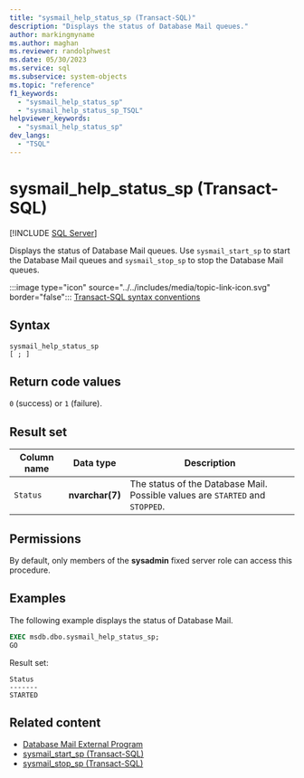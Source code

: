 ```yaml
---
title: "sysmail_help_status_sp (Transact-SQL)"
description: "Displays the status of Database Mail queues."
author: markingmyname
ms.author: maghan
ms.reviewer: randolphwest
ms.date: 05/30/2023
ms.service: sql
ms.subservice: system-objects
ms.topic: "reference"
f1_keywords:
  - "sysmail_help_status_sp"
  - "sysmail_help_status_sp_TSQL"
helpviewer_keywords:
  - "sysmail_help_status_sp"
dev_langs:
  - "TSQL"
---
```

# sysmail_help_status_sp (Transact-SQL)

[!INCLUDE [SQL Server](../../includes/applies-to-version/sqlserver.md)]

Displays the status of Database Mail queues. Use `sysmail_start_sp` to start the Database Mail queues and `sysmail_stop_sp` to stop the Database Mail queues.

:::image type="icon" source="../../includes/media/topic-link-icon.svg" border="false"::: [Transact-SQL syntax conventions](../../t-sql/language-elements/transact-sql-syntax-conventions-transact-sql.md)

## Syntax

```syntaxsql
sysmail_help_status_sp
[ ; ]
```

## Return code values

`0` (success) or `1` (failure).

## Result set

| Column name | Data type | Description |
| --- | --- | --- |
| `Status` | **nvarchar(7)** | The status of the Database Mail. Possible values are `STARTED` and `STOPPED`. |

## Permissions

By default, only members of the **sysadmin** fixed server role can access this procedure.

## Examples

The following example displays the status of Database Mail.

```sql
EXEC msdb.dbo.sysmail_help_status_sp;
GO
```

Result set:

```output
Status
-------
STARTED
```

## Related content

- [Database Mail External Program](../database-mail/database-mail-external-program.md)
- [sysmail_start_sp (Transact-SQL)](sysmail-start-sp-transact-sql.md)
- [sysmail_stop_sp (Transact-SQL)](sysmail-stop-sp-transact-sql.md)
